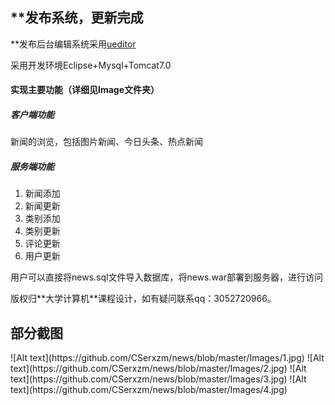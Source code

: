 <h2>**发布系统，更新完成</h2>
<p>**发布后台编辑系统采用<a href="http://ueditor.baidu.com/website/">ueditor</a></p>
<p>采用开发环境Eclipse+Mysql+Tomcat7.0</p>
<h4>实现主要功能（详细见Image文件夹）</h4>
<h5>客户端功能</h5>
<p>新闻的浏览，包括图片新闻、今日头条、热点新闻</p>
<h5>服务端功能</h5>
<ol>
  <li>新闻添加</li>
  <li>新闻更新</li>
  <li>类别添加</li>
  <li>类别更新</li>
  <li>评论更新</li>
  <li>用户更新</li>
</ol>
<p>用户可以直接将news.sql文件导入数据库，将news.war部署到服务器，进行访问</p>
版权归**大学计算机**课程设计，如有疑问联系qq：3052720966。
<h2>部分截图</h2>
![Alt text](https://github.com/CSerxzm/news/blob/master/Images/1.jpg)
![Alt text](https://github.com/CSerxzm/news/blob/master/Images/2.jpg)
![Alt text](https://github.com/CSerxzm/news/blob/master/Images/3.jpg)
![Alt text](https://github.com/CSerxzm/news/blob/master/Images/4.jpg)
